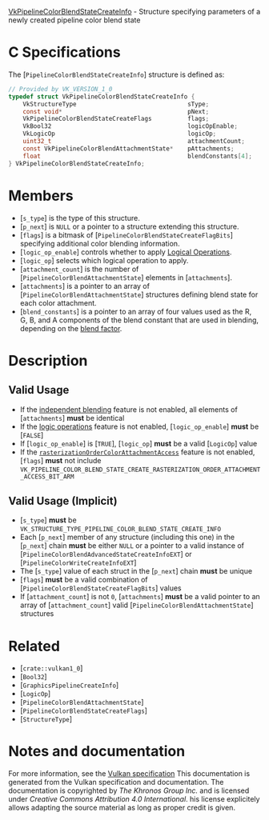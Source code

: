 [VkPipelineColorBlendStateCreateInfo](https://www.khronos.org/registry/vulkan/specs/1.3-extensions/man/html/VkPipelineColorBlendStateCreateInfo.html) - Structure specifying parameters of a newly created pipeline color blend state

# C Specifications
The [`PipelineColorBlendStateCreateInfo`] structure is defined as:
```c
// Provided by VK_VERSION_1_0
typedef struct VkPipelineColorBlendStateCreateInfo {
    VkStructureType                               sType;
    const void*                                   pNext;
    VkPipelineColorBlendStateCreateFlags          flags;
    VkBool32                                      logicOpEnable;
    VkLogicOp                                     logicOp;
    uint32_t                                      attachmentCount;
    const VkPipelineColorBlendAttachmentState*    pAttachments;
    float                                         blendConstants[4];
} VkPipelineColorBlendStateCreateInfo;
```

# Members
- [`s_type`] is the type of this structure.
- [`p_next`] is `NULL` or a pointer to a structure extending this structure.
- [`flags`] is a bitmask of [`PipelineColorBlendStateCreateFlagBits`] specifying additional color blending information.
- [`logic_op_enable`] controls whether to apply [Logical Operations](https://www.khronos.org/registry/vulkan/specs/1.3-extensions/html/vkspec.html#framebuffer-logicop).
- [`logic_op`] selects which logical operation to apply.
- [`attachment_count`] is the number of [`PipelineColorBlendAttachmentState`] elements in [`attachments`].
- [`attachments`] is a pointer to an array of [`PipelineColorBlendAttachmentState`] structures defining blend state for each color attachment.
- [`blend_constants`] is a pointer to an array of four values used as the R, G, B, and A components of the blend constant that are used in blending, depending on the [blend factor](https://www.khronos.org/registry/vulkan/specs/1.3-extensions/html/vkspec.html#framebuffer-blendfactors).

# Description
## Valid Usage
-    If the [independent blending](https://www.khronos.org/registry/vulkan/specs/1.3-extensions/html/vkspec.html#features-independentBlend) feature is not enabled, all elements of [`attachments`] **must**  be identical
-    If the [logic operations](https://www.khronos.org/registry/vulkan/specs/1.3-extensions/html/vkspec.html#features-logicOp) feature is not enabled, [`logic_op_enable`] **must**  be [`FALSE`]
-    If [`logic_op_enable`] is [`TRUE`], [`logic_op`] **must**  be a valid [`LogicOp`] value
-    If the [`rasterizationOrderColorAttachmentAccess`](https://www.khronos.org/registry/vulkan/specs/1.3-extensions/html/vkspec.html#features-rasterizationOrderColorAttachmentAccess) feature is not enabled, [`flags`] **must**  not include `VK_PIPELINE_COLOR_BLEND_STATE_CREATE_RASTERIZATION_ORDER_ATTACHMENT_ACCESS_BIT_ARM`

## Valid Usage (Implicit)
-  [`s_type`] **must**  be `VK_STRUCTURE_TYPE_PIPELINE_COLOR_BLEND_STATE_CREATE_INFO`
-    Each [`p_next`] member of any structure (including this one) in the [`p_next`] chain  **must**  be either `NULL` or a pointer to a valid instance of [`PipelineColorBlendAdvancedStateCreateInfoEXT`] or [`PipelineColorWriteCreateInfoEXT`]
-    The [`s_type`] value of each struct in the [`p_next`] chain  **must**  be unique
-  [`flags`] **must**  be a valid combination of [`PipelineColorBlendStateCreateFlagBits`] values
-    If [`attachment_count`] is not `0`, [`attachments`] **must**  be a valid pointer to an array of [`attachment_count`] valid [`PipelineColorBlendAttachmentState`] structures

# Related
- [`crate::vulkan1_0`]
- [`Bool32`]
- [`GraphicsPipelineCreateInfo`]
- [`LogicOp`]
- [`PipelineColorBlendAttachmentState`]
- [`PipelineColorBlendStateCreateFlags`]
- [`StructureType`]

# Notes and documentation
For more information, see the [Vulkan specification](https://www.khronos.org/registry/vulkan/specs/1.3-extensions/html/vkspec.html)
This documentation is generated from the Vulkan specification and documentation.
The documentation is copyrighted by *The Khronos Group Inc.* and is licensed under *Creative Commons Attribution 4.0 International*.
his license explicitely allows adapting the source material as long as proper credit is given.
        